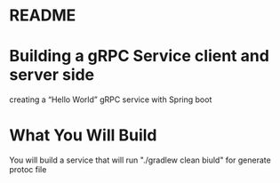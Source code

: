 # README

# Building a gRPC Service client and server side
creating a “Hello World” gRPC service with Spring boot

# What You Will Build
You will build a service that will run "./gradlew clean biuld" for generate protoc file
